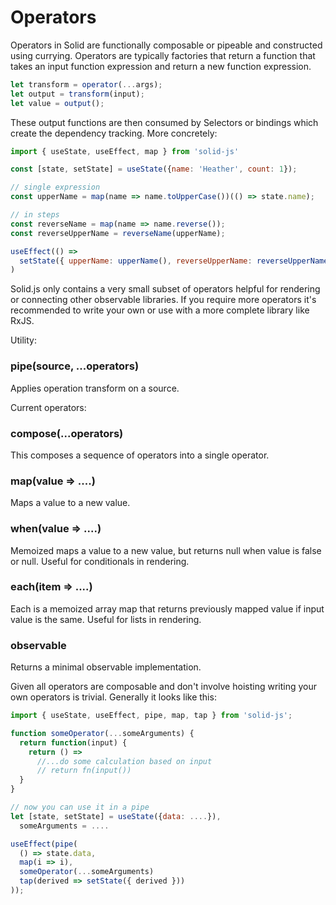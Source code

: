 # Operators

Operators in Solid are functionally composable or pipeable and constructed using currying. Operators are typically factories that return a function that takes an input function expression and return a new function expression.

```js
let transform = operator(...args);
let output = transform(input);
let value = output();
```

These output functions are then consumed by Selectors or bindings which create the dependency tracking. More concretely:

```js
import { useState, useEffect, map } from 'solid-js'

const [state, setState] = useState({name: 'Heather', count: 1});

// single expression
const upperName = map(name => name.toUpperCase())(() => state.name);

// in steps
const reverseName = map(name => name.reverse());
const reverseUpperName = reverseName(upperName);

useEffect(() =>
  setState({ upperName: upperName(), reverseUpperName: reverseUpperName() })
)
```

Solid.js only contains a very small subset of operators helpful for rendering or connecting other observable libraries. If you require more operators it's recommended to write your own or use with a more complete library like RxJS.

Utility:

### pipe(source, ...operators)
Applies operation transform on a source.

Current operators:

### compose(...operators)
This composes a sequence of operators into a single operator.

### map(value => ....)
Maps a value to a new value.

### when(value => ....)
Memoized maps a value to a new value, but returns null when value is false or null. Useful for conditionals in rendering.

### each(item => ....)
Each is a memoized array map that returns previously mapped value if input value is the same. Useful for lists in rendering.

### observable
Returns a minimal observable implementation.

Given all operators are composable and don't involve hoisting writing your own operators is trivial.  Generally it looks like this:

```js
import { useState, useEffect, pipe, map, tap } from 'solid-js';

function someOperator(...someArguments) {
  return function(input) {
    return () =>
      //...do some calculation based on input
      // return fn(input())
  }
}

// now you can use it in a pipe
let [state, setState] = useState({data: ....}),
  someArguments = ....

useEffect(pipe(
  () => state.data,
  map(i => i),
  someOperator(...someArguments)
  tap(derived => setState({ derived }))
));
```